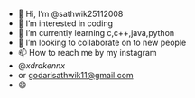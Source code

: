 - 👋 Hi, I’m @sathwik25112008
- 👀 I’m interested in coding
- 🌱 I’m currently learning c,c++,java,python
- 💞️ I’m looking to collaborate on to new people
- 📫 How to reach me by my instagram
- @_xdrakennx_
- or godarisathwik11@gmail.com
- 😄 

<!---
sathwik25112008/sathwik25112008 is a ✨ special ✨ repository because its `README.md` (this file) appears on your GitHub profile.
You can click the Preview link to take a look at your changes.
--->
